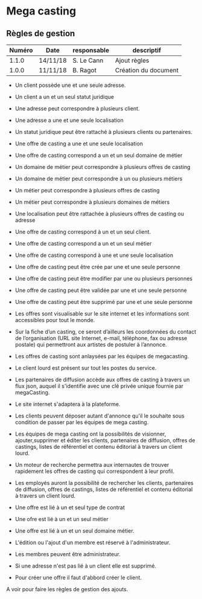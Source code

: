 # Mega casting

## Règles de gestion

| Numéro | Date     | responsable | descriptif           |
| ------ | -------- | ----------- | -------------------- |
| 1.1.0  | 14/11/18 | S. Le Cann  | Ajout règles         |
| 1.0.0  | 11/11/18 | B. Ragot    | Création du document |

- Un client possède une et une seule adresse.
- Un client a un et un seul statut juridique
- Une adresse peut correspondre à plusieurs client.
- Une adresse a une et une seule localisation
- Un statut juridique peut être rattaché à plusieurs clients ou partenaires.
- Une offre de casting a une et une seule localisation
- Une offre de casting correspond a un et un seul domaine de métier
- Un domaine de métier peut correspondre à plusieurs offres de casting
- Un domaine de métier peut correspondre à un ou plusieurs métiers
- Un métier peut correspondre à plusieurs offres de casting
- Un métier peut correspondre à plusieurs domaines de métiers
- Une localisation peut être rattachée à plusieurs offres de casting ou adresse
- Une offre de casting correspond à un et un seul client.
- Une offre de casting correspond a un et un seul métier
- Une offre de casting correspond à une et une seule localisation
- Une offre de casting peut être crée par une et une seule personne
- Une offre de casting peut être modifier par une ou plusieurs personnes
- Une offre de casting peut être validée par une et une seule personne
- Une offre de casting peut être supprimé par une et une seule personne

- Les offres sont visualisable sur le site internet et les informations sont accessibles pour tout le monde.
- Sur la fiche d’un casting, ce seront d’ailleurs les coordonnées du contact de l’organisation (URL site Internet, e-mail, téléphone, fax ou adresse postale) qui permettront aux artistes de postuler à l’annonce.
- Les offres de casting sont anlaysées par les équipes de megacasting.
- Le client lourd est présent sur tout les postes du service.
- Les partenaires de diffusion accède aux offres de casting à travers un flux json, auquel il s'identifie avec une clé privée unique fournie par megaCasting.
- Le site internet s'adaptera à la plateforme.

- Les clients peuvent déposer autant d'annonce qu'il le souhaite sous condition de passer par les équipes de mega casting.
- Les équipes de mega casting ont la possibilités de visionner, ajouter,supprimer et éditer les clients, partenaires de diffusion, offres de castings, listes de référentiel et contenu éditorial à travers un client lourd.
- Un moteur de recherche permettra aux internautes de trouver rapidement les offres de casting qui correspondent à leur profil.
- Les employés auront la possibilité de rechercher les clients, partenaires de diffusion, offres de castings, listes de référentiel et contenu éditorial à travers un client lourd.
- Une offre est lié à un et seul type de contrat
- Une ofre est lié à un et un seul métier
- Une offre est lié à un et un seul domaine métier.
- L'édition ou l'ajout d'un membre est réservé à l'administrateur.
- Les membres peuvent être administrateur.
- Si une adresse n'est pas lié à un client elle est supprimé.
- Pour créer une offre il faut d'abbord créer le client.

A voir pour faire les règles de gestion des ajouts.